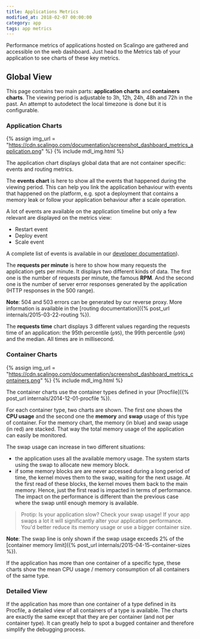 ```yaml
---
title: Applications Metrics
modified_at: 2018-02-07 00:00:00
category: app
tags: app metrics
---
```


Performance metrics of applications hosted on Scalingo are gathered and accessible on the web
dashboard. Just head to the Metrics tab of your application to see charts of these key metrics.

## Global View

This page contains two main parts: **application charts** and **containers charts**. The viewing
period is adjustable to 3h, 12h, 24h, 48h and 72h in the past. An attempt to autodetect the local
timezone is done but it is configurable.

### Application Charts

{% assign img_url = "https://cdn.scalingo.com/documentation/screenshot_dashboard_metrics_application.png" %}
{% include mdl_img.html %}

The application chart displays global data that are not container specific: events and routing
metrics.

The **events chart** is here to show all the events that happened during the viewing period. This
can help you link the application behaviour with events that happened on the platform, e.g. spot a
deployment that contains a memory leak or follow your application behaviour after a scale operation.

A lot of events are available on the application timeline but only a few relevant are displayed on
the metrics view:

- Restart event
- Deploy event
- Scale event

A complete list of events is available in our [developer
documentation](https://developers.scalingo.com/events.html)).

The **requests per minute** is here to show how many requests the application gets per minute. It
displays two different kinds of data. The first one is the number of requests per minute, the
famous **RPM**. And the second one is the number of server error responses generated by the
application (HTTP responses in the 500 range).

**Note**: 504 and 503 errors can be generated by our reverse proxy. More information is available in
the [routing documentation]({% post_url internals/2015-03-22-routing %}).

The **requests time** chart displays 3 different values regarding the requests time of an
application: the 95th percentile (`p95`), the 99th percentile (`p99`) and the median. All times are
in millisecond.

### Container Charts

{% assign img_url = "https://cdn.scalingo.com/documentation/screenshot_dashboard_metrics_containers.png" %}
{% include mdl_img.html %}

The container charts use the container types defined in your [Procfile]({% post_url internals/2014-12-01-procfile %}).

For each container type, two charts are shown. The first one shows the **CPU usage** and the second
one the **memory** and **swap** usage of this type of container. For the memory chart, the memory
(in blue) and swap usage (in red) are stacked. That way the total memory usage of the application can
easily be monitored.

The swap usage can increase in two different situations:

- the application uses all the available memory usage. The system starts using the swap to allocate
  new memory block.
- if some memory blocks are are never accessed during a long period of time, the kernel moves them
  to the swap, waiting for the next usage. At the first read of these blocks, the kernel moves them
  back to the main memory. Hence, just the first read is impacted in terms of performance. The
  impact on the performance is different than the previous case where the swap until enough memory
  is available.

> Protip: Is your application slow? Check your swap usage! If your app swaps a lot it will
significantly alter your application performance. You'd better reduce its memory usage or use a
bigger container size.

**Note**: The swap line is only shown if the swap usage exceeds 2% of the [container memory
limit]({% post_url internals/2015-04-15-container-sizes %}).

If the application has more than one container of a specific type, these charts show the mean CPU
usage / memory consumption of all containers of the same type.

### Detailed View

If the application has more than one container of a type defined in its Procfile, a detailed view of
all containers of a type is available. The charts are exactly the same except that they are per
container (and not per container type). It can greatly help to spot a bugged container and therefore
simplify the debugging process.
